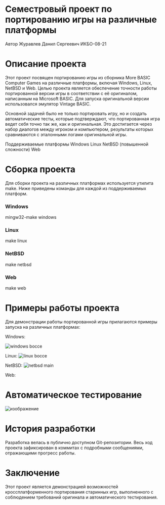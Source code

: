 # Семестровый проект по портированию игры на различные платформы
Автор
Журавлев Данил Сергеевич ИКБО-08-21

# Описание проекта
Этот проект посвящен портированию игры из сборника More BASIC Computer Games на различные платформы, включая Windows, Linux, NetBSD и Web. Целью проекта является обеспечение точности работы портированной версии игры в соответствии с её оригиналом, написанным на Microsoft BASIC. Для запуска оригинальной версии использовался эмулятор Vintage BASIC.

Основной задачей было не только портировать игру, но и создать автоматические тесты, которые подтверждают, что портированная игра ведет себя точно так же, как и оригинальная. Это достигается через набор диалогов между игроком и компьютером, результаты которых сравниваются с эталонными логами оригинальной игры.

Поддерживаемые платформы
Windows
Linux
NetBSD (повышенной сложности)
Web

# Сборка проекта

Для сборки проекта на различных платформах используется утилита make. 
Ниже приведены команды для каждой из поддерживаемых платформ.

### Windows
mingw32-make windows

### Linux
make linux

### NetBSD
make netbsd

### Web
make web

# Примеры работы проекта

Для демонстрации работы портированной игры прилагаются примеры запуска на различных платформах:

Windows:

![windows bocce](https://github.com/user-attachments/assets/2b475753-036b-44d2-b984-4b4f2d2403bb)


Linux:
![linux bocce](https://github.com/user-attachments/assets/3da4e84b-0d96-411a-9171-3513320c56b3)


NetBSD: 
![netbsd main](https://github.com/user-attachments/assets/dba9103a-905d-47f6-86c1-8d360473ac1f)


Web:


# Автоматическое тестирование

![изображение](https://github.com/user-attachments/assets/00bb84ff-74c7-45b0-8167-52aa5ebb7ca1)


# История разработки

Разработка велась в публично доступном Git-репозитории. Весь ход проекта зафиксирован в коммитах с подробными сообщениями, отражающими прогресс работы.


# Заключение

Этот проект является демонстрацией возможностей кроссплатформенного портирования старинных игр, выполненного с соблюдением требований оригинала и автоматического тестирования.
